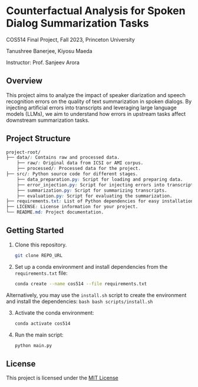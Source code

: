 # Counterfactual Analysis for Spoken Dialog Summarization Tasks
COS514 Final Project, Fall 2023, Princeton University

Tanushree Banerjee, Kiyosu Maeda

Instructor: Prof. Sanjeev Arora

## Overview

This project aims to analyze the impact of speaker diarization and speech recognition errors on the quality of text summarization in spoken dialogs. By injecting artificial errors into transcripts and leveraging large language models (LLMs), we aim to understand how errors in upstream tasks affect downstream summarization tasks.

## Project Structure
```css
project-root/
├── data/: Contains raw and processed data.
    ├── raw/: Original data from ICSI or AMI corpus.
    ├── processed/: Processed data for the project.
├── src/: Python source code for different stages.
    ├── data_preparation.py: Script for loading and preparing data.
    ├── error_injection.py: Script for injecting errors into transcripts.
    ├── summarization.py: Script for summarizing transcripts.
    ├── evaluation.py: Script for evaluating the summarization.
├── requirements.txt: List of Python dependencies for easy installation.
├── LICENSE: License information for your project.
└── README.md: Project documentation.
```

## Getting Started

1. Clone this repository.
    ```bash
    git clone REPO_URL
    ```

2. Set up a conda environment and install dependencies from the `requirements.txt` file:
    ```bash
    conda create --name cos514 --file requirements.txt
    ```

Alternatively, you may use the `install.sh` script to create the environment and install the dependencies:
    ```bash
    bash scripts/install.sh
    ```

3. Activate the conda environment:
    ```bash
    conda activate cos514
    ```

4. Run the main script:
    ```bash
    python main.py
    ```

## License
This project is licensed under the [MIT License](LICENSE)
